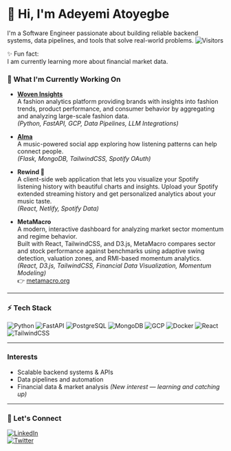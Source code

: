 # 👋 Hi, I'm Adeyemi Atoyegbe

I'm a Software Engineer passionate about building reliable backend systems, data pipelines, and tools that solve real-world problems.
![Visitors](https://visitor-badge.laobi.icu/badge?page_id=atoyegbe.atoyegbe)

✨ Fun fact:  
I am currently learning more about financial market data.

### 🚧 What I'm Currently Working On

- **[Woven Insights](https://woveninsights.ai/)**  
  A fashion analytics platform providing brands with insights into fashion trends, product performance, and consumer behavior by aggregating and analyzing large-scale fashion data.  
  *(Python, FastAPI, GCP, Data Pipelines, LLM Integrations)*

- **[Alma](https://github.com/atoyegbe/alma)**  
  A music-powered social app exploring how listening patterns can help connect people.  
  *(Flask, MongoDB, TailwindCSS, Spotify OAuth)*

- **Rewind 🎵**  
  A client-side web application that lets you visualize your Spotify listening history with beautiful charts and insights. Upload your Spotify extended streaming history and get personalized analytics about your music taste.  
  *(React, Netlify, Spotify Data)*

- **MetaMacro**  
  A modern, interactive dashboard for analyzing market sector momentum and regime behavior.  
  Built with React, TailwindCSS, and D3.js, MetaMacro compares sector and stock performance against benchmarks using adaptive swing detection, valuation zones, and RMI-based momentum analytics.  
  *(React, D3.js, TailwindCSS, Financial Data Visualization, Momentum Modeling)*  
  👉 [metamacro.org](https://metamacro.org)


---

### ⚡ Tech Stack

![Python](https://img.shields.io/badge/Python-3776AB?style=flat-square&logo=python&logoColor=white)
![FastAPI](https://img.shields.io/badge/FastAPI-005571?style=flat-square&logo=fastapi)
![PostgreSQL](https://img.shields.io/badge/PostgreSQL-336791?style=flat-square&logo=postgresql&logoColor=white)
![MongoDB](https://img.shields.io/badge/MongoDB-47A248?style=flat-square&logo=mongodb&logoColor=white)
![GCP](https://img.shields.io/badge/GCP-4285F4?style=flat-square&logo=google-cloud&logoColor=white)
![Docker](https://img.shields.io/badge/Docker-2496ED?style=flat-square&logo=docker&logoColor=white)
![React](https://img.shields.io/badge/React-20232A?style=flat-square&logo=react&logoColor=61DAFB)
![TailwindCSS](https://img.shields.io/badge/TailwindCSS-38B2AC?style=flat-square&logo=tailwind-css&logoColor=white)

---

### Interests
- Scalable backend systems & APIs
- Data pipelines and automation
- Financial data & market analysis *(New interest — learning and catching up)*


---
### 💬 Let's Connect
[![LinkedIn](https://img.shields.io/badge/-LinkedIn-blue?logo=linkedin&logoColor=white&style=flat-square)](https://www.linkedin.com/in/atoyegbe/)  
[![Twitter](https://img.shields.io/badge/-Twitter-1DA1F2?logo=twitter&logoColor=white&style=flat-square)](https://twitter.com/deyemie__)

